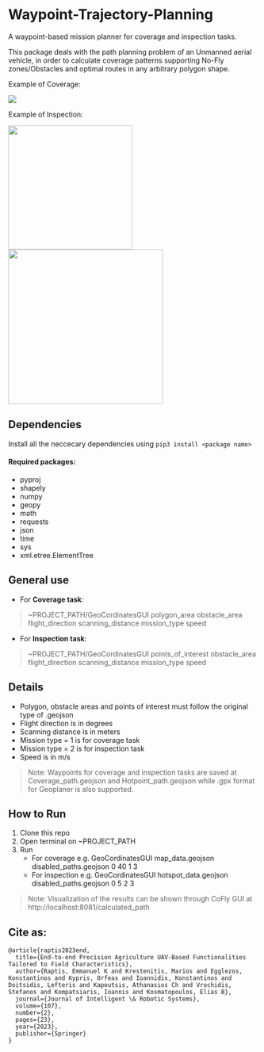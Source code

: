 # Waypoint-Trajectory-Planning
A waypoint-based mission planner for coverage and inspection tasks. 

This package deals with the path planning problem of an Unmanned aerial vehicle, in order to calculate coverage patterns supporting No-Fly zones/Obstacles and optimal routes in any arbitrary polygon shape. 

Example of Coverage:

<img src="https://user-images.githubusercontent.com/48250484/114157111-f64fcb00-992b-11eb-820f-c73343bfe16c.png"> 


Example of Inspection:

<img src="https://user-images.githubusercontent.com/48250484/114039072-19766e00-988b-11eb-930c-a8ef1bc1ad9d.png" width="250"> <img src="https://user-images.githubusercontent.com/48250484/114154583-3ceff600-9929-11eb-98f1-062df156d49a.gif" width="312">


## Dependencies

Install all the neccecary dependencies using ```pip3 install <package name>```

#### Required packages:
  * pyproj
  * shapely
  * numpy
  * geopy
  * math
  * requests 
  * json
  * time
  * sys
  * xml.etree.ElementTree 
  
## General use
- For **Coverage task**:
> ~PROJECT_PATH/GeoCordinatesGUI polygon_area obstacle_area flight_direction scanning_distance mission_type speed

- For **Inspection task**:
> ~PROJECT_PATH/GeoCordinatesGUI points_of_interest obstacle_area flight_direction scanning_distance mission_type speed

## Details
- Polygon, obstacle areas and points of interest must follow the original type of .geojson
- Flight direction is in degrees
- Scanning distance is in meters
- Mission type = 1 is for coverage task
- Mission type = 2 is for inspection task
- Speed is in m/s

> Note: Waypoints for coverage and inspection tasks are saved at Coverage_path.geojson and Hotpoint_path.geojson while .gpx format for Geoplaner is also supported.


## How to Run

1. Clone this repo
2. Open terminal on ~PROJECT_PATH
3. Run 
    -  For coverage e.g. GeoCordinatesGUI map_data.geojson disabled_paths.geojson 0 40 1 3 
    -  For inspection e.g. GeoCordinatesGUI hotspot_data.geojson disabled_paths.geojson 0 5 2 3 

> Note: Visualization of the results can be shown through CoFly GUI at http://localhost:8081/calculated_path

## Cite as:

```
@article{raptis2023end,
  title={End-to-end Precision Agriculture UAV-Based Functionalities Tailored to Field Characteristics},
  author={Raptis, Emmanuel K and Krestenitis, Marios and Egglezos, Konstantinos and Kypris, Orfeas and Ioannidis, Konstantinos and Doitsidis, Lefteris and Kapoutsis, Athanasios Ch and Vrochidis, Stefanos and Kompatsiaris, Ioannis and Kosmatopoulos, Elias B},
  journal={Journal of Intelligent \& Robotic Systems},
  volume={107},
  number={2},
  pages={23},
  year={2023},
  publisher={Springer}
}
```

